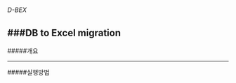 ###### D-BEX
###DB to Excel migration
----------------------------
#####개요


----------------------------
#####실행방법
